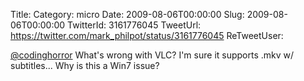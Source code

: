 Title: 
Category: micro
Date: 2009-08-06T00:00:00
Slug: 2009-08-06T00:00:00
TwitterId: 3161776045
TweetUrl: https://twitter.com/mark_philpot/status/3161776045
ReTweetUser: 

[@codinghorror](https://twitter.com/codinghorror) What's wrong with VLC? I'm sure it supports .mkv w/ subtitles... Why is this a Win7 issue?